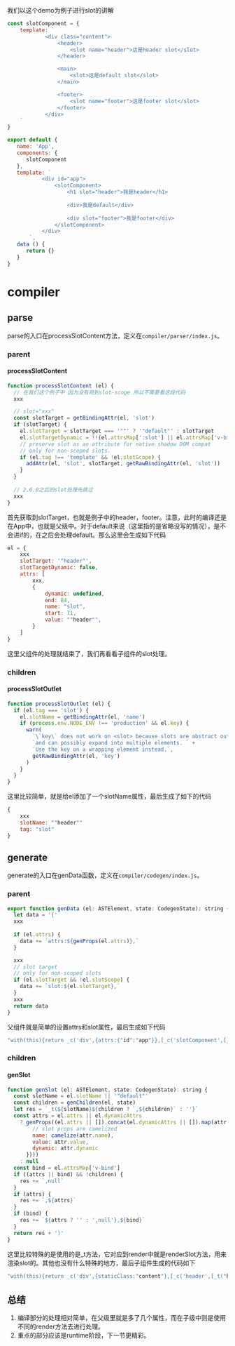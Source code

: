 

我们以这个demo为例子进行slot的讲解

```js
const slotComponent = {
    template: `
			<div class="content">
                <header>
                	<slot name="header">这是header slot</slot>
                </header>

                <main>
                	<slot>这是default slot</slot>
                </main>

                <footer>
                	<slot name="footer">这是footer slot</slot>
                </footer>
			</div>
	`
}

export default {
   name: 'App',
   components: {
      slotComponent
   },
   template: `
           <div id="app">
               <slotComponent>
                   <h1 slot="header">我是header</h1>
                   
                   <div>我是default</div>
                   
                   <div slot="footer">我是footer</div>
               </slotComponent>
           </div>
       `,
   data () {
      return {}
   }
}
```

# compiler

## parse

parse的入口在processSlotContent方法，定义在`compiler/parser/index.js`。

### parent

#### processSlotContent

```js
function processSlotContent (el) {
  // 在我们这个例子中 因为没有用到slot-scope 所以不需要看这段代码
  xxx

  // slot="xxx"
  const slotTarget = getBindingAttr(el, 'slot')
  if (slotTarget) {
    el.slotTarget = slotTarget === '""' ? '"default"' : slotTarget
    el.slotTargetDynamic = !!(el.attrsMap[':slot'] || el.attrsMap['v-bind:slot'])
    // preserve slot as an attribute for native shadow DOM compat
    // only for non-scoped slots.
    if (el.tag !== 'template' && !el.slotScope) {
      addAttr(el, 'slot', slotTarget, getRawBindingAttr(el, 'slot'))
    }
  }
  
  // 2.6.0之后的slot处理先跳过
  xxx
}
```

首先获取到slotTarget，也就是例子中的header，footer。注意，此时的编译还是在App中，也就是父级中。对于default来说（这里指的是省略没写的情况），是不会进if的，在之后会处理default。那么这里会生成如下代码

```js
el = {
	xxx
	slotTarget: '"header"',
	slotTargetDynamic: false,
	attrs: [
		xxx,
		{
			dynamic: undefined,
            end: 84,
            name: "slot",
            start: 71,
            value: ""header"",
		}
	]
}
```

这里父组件的处理就结束了，我们再看看子组件的slot处理。

### children

#### processSlotOutlet

```js
function processSlotOutlet (el) {
  if (el.tag === 'slot') {
    el.slotName = getBindingAttr(el, 'name')
    if (process.env.NODE_ENV !== 'production' && el.key) {
      warn(
        `\`key\` does not work on <slot> because slots are abstract outlets ` +
        `and can possibly expand into multiple elements. ` +
        `Use the key on a wrapping element instead.`,
        getRawBindingAttr(el, 'key')
      )
    }
  }
}
```

这里比较简单，就是给el添加了一个slotName属性，最后生成了如下的代码

```js
{
    xxx
    slotName: ""header""
    tag: "slot"
}
```



## generate

generate的入口在genData函数，定义在`compiler/codegen/index.js`。

### parent

```js
export function genData (el: ASTElement, state: CodegenState): string {
  let data = '{'
  xxx
  
  if (el.attrs) {
    data += `attrs:${genProps(el.attrs)},`
  }

  xxx
  // slot target
  // only for non-scoped slots
  if (el.slotTarget && !el.slotScope) {
    data += `slot:${el.slotTarget},`
  }
  xxx
  return data
}
```

父组件就是简单的设置attrs和slot属性，最后生成如下代码

```js
"with(this){return _c('div',{attrs:{"id":"app"}},[_c('slotComponent',[_c('h1',{attrs:{"slot":"header"},slot:"header"},[_v("我是header")]),_v(" "),_c('div',[_v("我是default")]),_v(" "),_c('div',{attrs:{"slot":"footer"},slot:"footer"},[_v("我是footer")])])],1)}"
```

### children

#### genSlot

```js
function genSlot (el: ASTElement, state: CodegenState): string {
  const slotName = el.slotName || '"default"'
  const children = genChildren(el, state)
  let res = `_t(${slotName}${children ? `,${children}` : ''}`
  const attrs = el.attrs || el.dynamicAttrs
    ? genProps((el.attrs || []).concat(el.dynamicAttrs || []).map(attr => ({
        // slot props are camelized
        name: camelize(attr.name),
        value: attr.value,
        dynamic: attr.dynamic
      })))
    : null
  const bind = el.attrsMap['v-bind']
  if ((attrs || bind) && !children) {
    res += `,null`
  }
  if (attrs) {
    res += `,${attrs}`
  }
  if (bind) {
    res += `${attrs ? '' : ',null'},${bind}`
  }
  return res + ')'
}
```

这里比较特殊的是使用的是_t方法，它对应到render中就是renderSlot方法，用来渲染slot的。其他也没有什么特殊的地方，最后子组件生成的代码如下

```js
"with(this){return _c('div',{staticClass:"content"},[_c('header',[_t("header",[_v("这是header slot")])],2),_v(" "),_c('main',[_t("default",[_v("这是default slot")])],2),_v(" "),_c('footer',[_t("footer",[_v("这是footer slot")])],2)])}"
```

## 总结

1. 编译部分的处理相对简单，在父级里就是多了几个属性，而在子级中则是使用不同的render方法去进行处理。
2. 重点的部分应该是runtime阶段，下一节更精彩。

